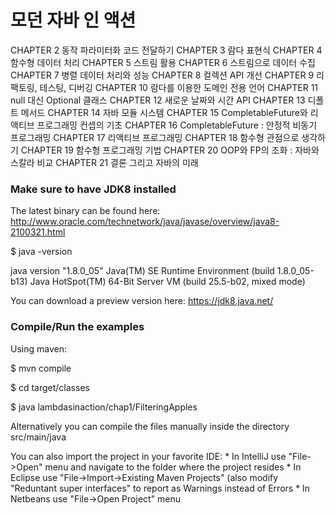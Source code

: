모던 자바 인 액션
===============

CHAPTER 2 동작 파라미터화 코드 전달하기
CHAPTER 3 람다 표현식
CHAPTER 4 함수형 데이터 처리
CHAPTER 5 스트림 활용
CHAPTER 6 스트림으로 데이터 수집
CHAPTER 7 병렬 데이터 처리와 성능
CHAPTER 8 컬렉션 API 개선
CHAPTER 9 리팩토링, 테스팅, 디버깅
CHAPTER 10 람다를 이용한 도메인 전용 언어
CHAPTER 11 null 대신 Optional 클래스
CHAPTER 12 새로운 날짜와 시간 API
CHAPTER 13 디폴트 메서드
CHAPTER 14 자바 모듈 시스템
CHAPTER 15 CompletableFuture와 리액티브 프로그래밍 컨셉의 기초
CHAPTER 16 CompletableFuture : 안정적 비동기 프로그래밍
CHAPTER 17 리액티브 프로그래밍
CHAPTER 18 함수형 관점으로 생각하기
CHAPTER 19 함수형 프로그래밍 기법
CHAPTER 20 OOP와 FP의 조화 : 자바와 스칼라 비교
CHAPTER 21 결론 그리고 자바의 미래


### Make sure to have JDK8 installed
The latest binary can be found here: http://www.oracle.com/technetwork/java/javase/overview/java8-2100321.html

$ java -version

java version "1.8.0_05"
Java(TM) SE Runtime Environment (build 1.8.0_05-b13)
Java HotSpot(TM) 64-Bit Server VM (build 25.5-b02, mixed mode)


You can download a preview version here: https://jdk8.java.net/

### Compile/Run the examples
Using maven:

$ mvn compile

$ cd target/classes

$ java lambdasinaction/chap1/FilteringApples


Alternatively you can compile the files manually inside the directory src/main/java

You can also import the project in your favorite IDE:
    * In IntelliJ use "File->Open" menu and navigate to the folder where the project resides
    * In Eclipse use "File->Import->Existing Maven Projects" (also modify "Reduntant super interfaces" to report as Warnings instead of Errors
    * In Netbeans use "File->Open Project" menu